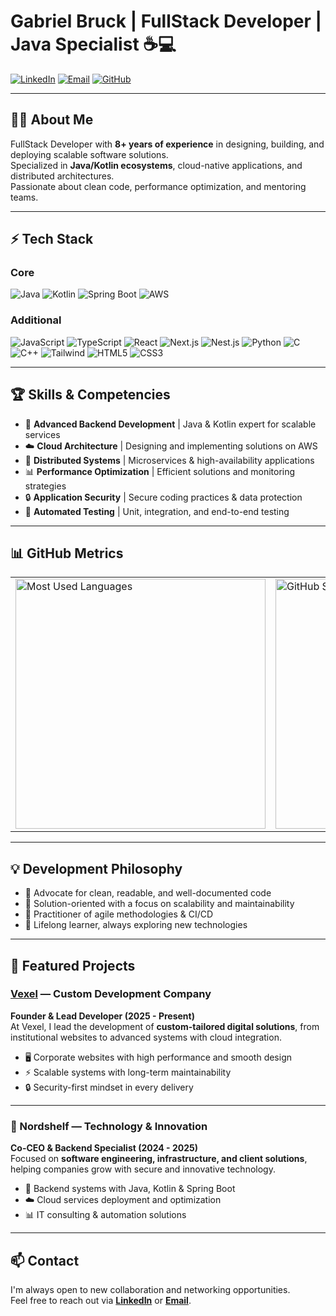 # Gabriel Bruck | FullStack Developer | Java Specialist ☕💻

[![LinkedIn](https://img.shields.io/badge/LinkedIn-0077B5?style=for-the-badge&logo=linkedin&logoColor=white)](https://linkedin.com/in/gabrielbruck)
[![Email](https://img.shields.io/badge/Gmail-D14836?style=for-the-badge&logo=gmail&logoColor=white)](mailto:gabrielcorreabruck@gmail.com)
[![GitHub](https://img.shields.io/badge/GitHub-100000?style=for-the-badge&logo=github&logoColor=white)](https://github.com/gabriaum)

---

## 👨‍💻 About Me
FullStack Developer with **8+ years of experience** in designing, building, and deploying scalable software solutions.  
Specialized in **Java/Kotlin ecosystems**, cloud-native applications, and distributed architectures.  
Passionate about clean code, performance optimization, and mentoring teams.

---

## ⚡ Tech Stack

### Core
![Java](https://img.shields.io/badge/Java-ED8B00?style=flat-square&logo=openjdk&logoColor=white)
![Kotlin](https://img.shields.io/badge/Kotlin-7F52FF?style=flat-square&logo=kotlin&logoColor=white)
![Spring Boot](https://img.shields.io/badge/Spring_Boot-6DB33F?style=flat-square&logo=spring-boot&logoColor=white)
![AWS](https://img.shields.io/badge/AWS-232F3E?style=flat-square&logo=amazon-aws&logoColor=white)

### Additional
![JavaScript](https://img.shields.io/badge/JavaScript-F7DF1E?style=flat-square&logo=javascript&logoColor=black)
![TypeScript](https://img.shields.io/badge/TypeScript-3178C6?style=flat-square&logo=typescript&logoColor=white)
![React](https://img.shields.io/badge/React-61DAFB?style=flat-square&logo=react&logoColor=white)
![Next.js](https://img.shields.io/badge/Next.js-000000?style=flat-square&logo=next.js&logoColor=white)
![Nest.js](https://img.shields.io/badge/NestJS-E0234E?style=flat-square&logo=nestjs&logoColor=white)
![Python](https://img.shields.io/badge/Python-3776AB?style=flat-square&logo=python&logoColor=white)
![C](https://img.shields.io/badge/C-A8B9CC?style=flat-square&logo=c&logoColor=white)
![C++](https://img.shields.io/badge/C++-00599C?style=flat-square&logo=cplusplus&logoColor=white)
![Tailwind](https://img.shields.io/badge/Tailwind_CSS-38B2AC?style=flat-square&logo=tailwind-css&logoColor=white)
![HTML5](https://img.shields.io/badge/HTML5-E34F26?style=flat-square&logo=html5&logoColor=white)
![CSS3](https://img.shields.io/badge/CSS3-1572B6?style=flat-square&logo=css3&logoColor=white)

---

## 🏆 Skills & Competencies

- 🚀 **Advanced Backend Development** | Java & Kotlin expert for scalable services  
- ☁️ **Cloud Architecture** | Designing and implementing solutions on AWS  
- 🔄 **Distributed Systems** | Microservices & high-availability applications  
- 📊 **Performance Optimization** | Efficient solutions and monitoring strategies  
- 🔒 **Application Security** | Secure coding practices & data protection  
- 🧪 **Automated Testing** | Unit, integration, and end-to-end testing  

---

## 📊 GitHub Metrics

<table> 
<tr> 
<td> 
<img src="https://github-readme-stats.vercel.app/api/top-langs/?username=gabriaum&layout=compact&theme=dark" alt="Most Used Languages" width="400"/> 
</td> 
<td> 
<img src="https://github-readme-stats.vercel.app/api?username=gabriaum&show_icons=true&theme=dark" alt="GitHub Stats" width="400"/> 
</td>
</tr>
</table>

---

## 💡 Development Philosophy

- 📐 Advocate for clean, readable, and well-documented code  
- 🧩 Solution-oriented with a focus on scalability and maintainability  
- 🔄 Practitioner of agile methodologies & CI/CD  
- 🌱 Lifelong learner, always exploring new technologies  

---

## 🚀 Featured Projects

### [Vexel](https://www.vexelcore.com/) — Custom Development Company  
**Founder & Lead Developer (2025 - Present)**  
At Vexel, I lead the development of **custom-tailored digital solutions**, from institutional websites to advanced systems with cloud integration.  
- 🖥️ Corporate websites with high performance and smooth design  
- ⚡ Scalable systems with long-term maintainability  
- 🔒 Security-first mindset in every delivery  

---

### 🏢 Nordshelf — Technology & Innovation  
**Co-CEO & Backend Specialist (2024 - 2025)**  
Focused on **software engineering, infrastructure, and client solutions**, helping companies grow with secure and innovative technology.  
- 🔧 Backend systems with Java, Kotlin & Spring Boot  
- ☁️ Cloud services deployment and optimization  
- 📊 IT consulting & automation solutions  

---

## 📫 Contact

I'm always open to new collaboration and networking opportunities.  
Feel free to reach out via **[LinkedIn](https://linkedin.com/in/gabrielbruck)** or **[Email](mailto:gabrielcorreabruck@gmail.com)**.  
